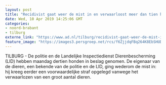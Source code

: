 ```yaml
---
layout: post
title: "Recidivist gaat weer de mist in en verwaarloost meer dan tien honden in Tilburg"
date: Wed, 10 Apr 2019 14:25:06 GMT
categories: 
- noord-brabant 
- tilburg 
externe_link: "https://www.ad.nl/tilburg/recidivist-gaat-weer-de-mist-in-en-verwaarloost-meer-dan-tien-honden-in-tilburg~a55b7a4f/"
feature_image: "https://images3.persgroep.net/rcs/f6ZjjdqFBq264K8EbSHUDAOj6-k/diocontent/145239524/_fitwidth/400/?appId=21791a8992982cd8da851550a453bd7f&quality=0.7"
---
```


TILBURG - De politie en de Landelijke Inspectiedienst Dierenbescherming (LID) hebben maandag dertien honden in beslag genomen. De eigenaar van de dieren, een bekende van de politie en de LID, ging wederom de mist in: hij kreeg eerder een voorwaardelijke straf opgelegd vanwege het verwaarlozen van een groot aantal dieren.

